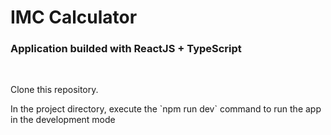 # IMC Calculator

### Application builded with ReactJS + TypeScript
<br>
<p>Clone this repository.</p>
<p>In the project directory, execute the `npm run dev` command to run the app in the development mode</p>